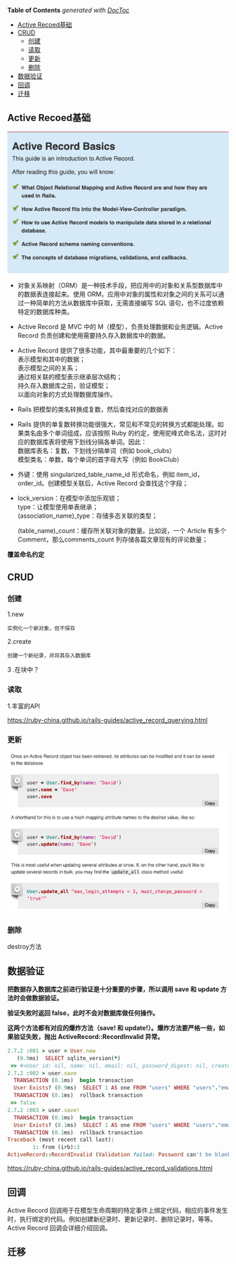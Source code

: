 <!-- START doctoc generated TOC please keep comment here to allow auto update -->
<!-- DON'T EDIT THIS SECTION, INSTEAD RE-RUN doctoc TO UPDATE -->
**Table of Contents**  *generated with [DocToc](https://github.com/thlorenz/doctoc)*

- [Active Recoed基础](#active-recoed%E5%9F%BA%E7%A1%80)
- [ CRUD ](#crud)
  - [创建](#%E5%88%9B%E5%BB%BA)
  - [读取](#%E8%AF%BB%E5%8F%96)
  - [更新](#%E6%9B%B4%E6%96%B0)
  - [删除](#%E5%88%A0%E9%99%A4)
- [数据验证](#%E6%95%B0%E6%8D%AE%E9%AA%8C%E8%AF%81)
- [回调](#%E5%9B%9E%E8%B0%83)
- [迁移](#%E8%BF%81%E7%A7%BB)

<!-- END doctoc generated TOC please keep comment here to allow auto update -->

## Active Recoed基础
![基础](img/基础.png)
    
* 对象关系映射（ORM）是一种技术手段，把应用中的对象和关系型数据库中的数据表连接起来。使用 ORM，应用中对象的属性和对象之间的关系可以通过一种简单的方法从数据库中获取，无需直接编写 SQL 语句，也不过度依赖特定的数据库种类。 

* Active Record 是 MVC 中的 M（模型），负责处理数据和业务逻辑。Active Record 负责创建和使用需要持久存入数据库中的数据。

*  Active Record 提供了很多功能，其中最重要的几个如下：   
表示模型和其中的数据；  
表示模型之间的关系；  
通过相关联的模型表示继承层次结构；  
持久存入数据库之前，验证模型；  
以面向对象的方式处理数据库操作。

* Rails 把模型的类名转换成复数，然后查找对应的数据表

* Rails 提供的单复数转换功能很强大，常见和不常见的转换方式都能处理。如果类名由多个单词组成，应该按照 Ruby 的约定，使用驼峰式命名法，这时对应的数据库表将使用下划线分隔各单词。因此：    
数据库表名：复数，下划线分隔单词（例如 book_clubs）  
模型类名：单数，每个单词的首字母大写（例如 BookClub）

* 外键：使用 singularized_table_name_id 形式命名，例如 item_id，order_id。创建模型关联后，Active Record 会查找这个字段；

* lock_version：在模型中添加乐观锁；  
type：让模型使用单表继承；  
(association_name)_type：存储多态关联的类型；
  
  (table_name)_count：缓存所关联对象的数量。比如说，一个 Article 有多个 Comment，那么comments_count 列存储各篇文章现有的评论数量；

<strong>覆盖命名约定</strong>  

<h2><strong> CRUD </strong></h2>

### 创建
1.new 
```text
实例化一个新对象，但不保存
```
2.create
```text
创建一个新纪录，并将其存入数据库
```

3 .在块中？

### 读取
1.丰富的API

https://ruby-china.github.io/rails-guides/active_record_querying.html

### 更新
![基础](img/基础_CRUD_更新.png)

### 删除
destroy方法

## 数据验证
<b>把数据存入数据库之前进行验证是十分重要的步骤，所以调用 save 和 update 方法时会做数据验证。

验证失败时返回 false，此时不会对数据库做任何操作。

这两个方法都有对应的爆炸方法（save! 和 update!）。爆炸方法要严格一些，如果验证失败，抛出 ActiveRecord::RecordInvalid 异常。</b>

```ruby
2.7.2 :001 > user = User.new
   (0.9ms)  SELECT sqlite_version(*)
 => #<User id: nil, name: nil, email: nil, password_digest: nil, created_at: nil, ... 
2.7.2 :002 > user.save
  TRANSACTION (0.1ms)  begin transaction
  User Exists? (0.9ms)  SELECT 1 AS one FROM "users" WHERE "users"."email" IS NULL LIMIT ?  [["LIMIT", 1]]
  TRANSACTION (0.1ms)  rollback transaction
 => false 
2.7.2 :003 > user.save!
  TRANSACTION (0.1ms)  begin transaction
  User Exists? (0.1ms)  SELECT 1 AS one FROM "users" WHERE "users"."email" IS NULL LIMIT ?  [["LIMIT", 1]]
  TRANSACTION (0.1ms)  rollback transaction
Traceback (most recent call last):
        1: from (irb):3
ActiveRecord::RecordInvalid (Validation failed: Password can't be blank, Email can't be blank)

```

https://ruby-china.github.io/rails-guides/active_record_validations.html

## 回调

Active Record 回调用于在模型生命周期的特定事件上绑定代码，相应的事件发生时，执行绑定的代码。例如创建新纪录时、更新记录时、删除记录时，等等。Active Record 回调会详细介绍回调。

## 迁移